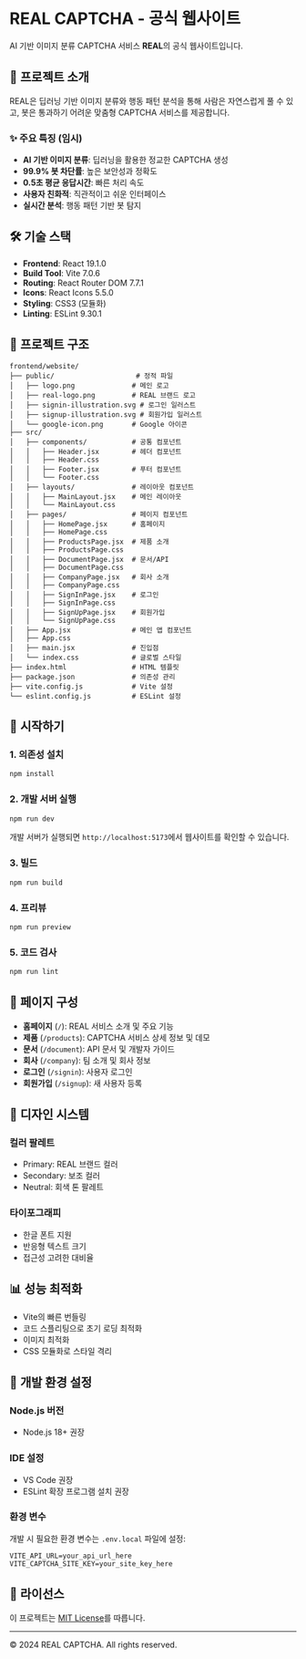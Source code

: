 # REAL CAPTCHA - 공식 웹사이트

AI 기반 이미지 분류 CAPTCHA 서비스 **REAL**의 공식 웹사이트입니다.

## 🌟 프로젝트 소개

REAL은 딥러닝 기반 이미지 분류와 행동 패턴 분석을 통해 사람은 자연스럽게 풀 수 있고, 봇은 통과하기 어려운 맞춤형 CAPTCHA 서비스를 제공합니다.

### ✨ 주요 특징 (임시)

- **AI 기반 이미지 분류**: 딥러닝을 활용한 정교한 CAPTCHA 생성
- **99.9% 봇 차단률**: 높은 보안성과 정확도
- **0.5초 평균 응답시간**: 빠른 처리 속도
- **사용자 친화적**: 직관적이고 쉬운 인터페이스
- **실시간 분석**: 행동 패턴 기반 봇 탐지

## 🛠️ 기술 스택

- **Frontend**: React 19.1.0
- **Build Tool**: Vite 7.0.6
- **Routing**: React Router DOM 7.7.1
- **Icons**: React Icons 5.5.0
- **Styling**: CSS3 (모듈화)
- **Linting**: ESLint 9.30.1

## 📁 프로젝트 구조

```
frontend/website/
├── public/                    # 정적 파일
│   ├── logo.png              # 메인 로고
│   ├── real-logo.png         # REAL 브랜드 로고
│   ├── signin-illustration.svg # 로그인 일러스트
│   ├── signup-illustration.svg # 회원가입 일러스트
│   └── google-icon.png       # Google 아이콘
├── src/
│   ├── components/           # 공통 컴포넌트
│   │   ├── Header.jsx        # 헤더 컴포넌트
│   │   ├── Header.css
│   │   ├── Footer.jsx        # 푸터 컴포넌트
│   │   └── Footer.css
│   ├── layouts/              # 레이아웃 컴포넌트
│   │   ├── MainLayout.jsx    # 메인 레이아웃
│   │   └── MainLayout.css
│   ├── pages/                # 페이지 컴포넌트
│   │   ├── HomePage.jsx      # 홈페이지
│   │   ├── HomePage.css
│   │   ├── ProductsPage.jsx  # 제품 소개
│   │   ├── ProductsPage.css
│   │   ├── DocumentPage.jsx  # 문서/API
│   │   ├── DocumentPage.css
│   │   ├── CompanyPage.jsx   # 회사 소개
│   │   ├── CompanyPage.css
│   │   ├── SignInPage.jsx    # 로그인
│   │   ├── SignInPage.css
│   │   ├── SignUpPage.jsx    # 회원가입
│   │   └── SignUpPage.css
│   ├── App.jsx               # 메인 앱 컴포넌트
│   ├── App.css
│   ├── main.jsx              # 진입점
│   └── index.css             # 글로벌 스타일
├── index.html                # HTML 템플릿
├── package.json              # 의존성 관리
├── vite.config.js            # Vite 설정
└── eslint.config.js          # ESLint 설정
```

## 🚀 시작하기

### 1. 의존성 설치

```bash
npm install
```

### 2. 개발 서버 실행

```bash
npm run dev
```

개발 서버가 실행되면 `http://localhost:5173`에서 웹사이트를 확인할 수 있습니다.

### 3. 빌드

```bash
npm run build
```

### 4. 프리뷰

```bash
npm run preview
```

### 5. 코드 검사

```bash
npm run lint
```

## 📱 페이지 구성

- **홈페이지** (`/`): REAL 서비스 소개 및 주요 기능
- **제품** (`/products`): CAPTCHA 서비스 상세 정보 및 데모
- **문서** (`/document`): API 문서 및 개발자 가이드
- **회사** (`/company`): 팀 소개 및 회사 정보
- **로그인** (`/signin`): 사용자 로그인
- **회원가입** (`/signup`): 새 사용자 등록

## 🎨 디자인 시스템

### 컬러 팔레트
- Primary: REAL 브랜드 컬러
- Secondary: 보조 컬러
- Neutral: 회색 톤 팔레트

### 타이포그래피
- 한글 폰트 지원
- 반응형 텍스트 크기
- 접근성 고려한 대비율

## 📊 성능 최적화

- Vite의 빠른 번들링
- 코드 스플리팅으로 초기 로딩 최적화
- 이미지 최적화
- CSS 모듈화로 스타일 격리

## 🔧 개발 환경 설정

### Node.js 버전
- Node.js 18+ 권장

### IDE 설정
- VS Code 권장
- ESLint 확장 프로그램 설치 권장

### 환경 변수
개발 시 필요한 환경 변수는 `.env.local` 파일에 설정:

```env
VITE_API_URL=your_api_url_here
VITE_CAPTCHA_SITE_KEY=your_site_key_here
```

## 📄 라이선스

이 프로젝트는 [MIT License](LICENSE)를 따릅니다.

---

© 2024 REAL CAPTCHA. All rights reserved.
